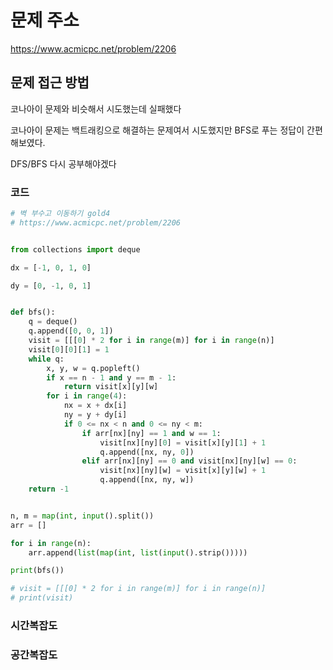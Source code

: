 # 문제 주소
https://www.acmicpc.net/problem/2206

## 문제 접근 방법
코나아이 문제와 비슷해서 시도했는데 실패했다

코나아이 문제는 백트래킹으로 해결하는 문제여서 시도했지만 BFS로 푸는 정답이 간편해보였다.

DFS/BFS 다시 공부해야겠다

### 코드
```python
# 벽 부수고 이동하기 gold4
# https://www.acmicpc.net/problem/2206


from collections import deque

dx = [-1, 0, 1, 0]

dy = [0, -1, 0, 1]


def bfs():
    q = deque()
    q.append([0, 0, 1])
    visit = [[[0] * 2 for i in range(m)] for i in range(n)]
    visit[0][0][1] = 1
    while q:
        x, y, w = q.popleft()
        if x == n - 1 and y == m - 1:
            return visit[x][y][w]
        for i in range(4):
            nx = x + dx[i]
            ny = y + dy[i]
            if 0 <= nx < n and 0 <= ny < m:
                if arr[nx][ny] == 1 and w == 1:
                    visit[nx][ny][0] = visit[x][y][1] + 1
                    q.append([nx, ny, 0])
                elif arr[nx][ny] == 0 and visit[nx][ny][w] == 0:
                    visit[nx][ny][w] = visit[x][y][w] + 1
                    q.append([nx, ny, w])
    return -1


n, m = map(int, input().split())
arr = []

for i in range(n):
    arr.append(list(map(int, list(input().strip()))))

print(bfs())

# visit = [[[0] * 2 for i in range(m)] for i in range(n)]
# print(visit)


```
### 시간복잡도


### 공간복잡도

